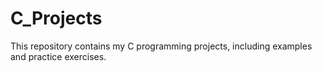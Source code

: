 # C_Projects
This repository contains my C programming projects, including examples and practice exercises.
